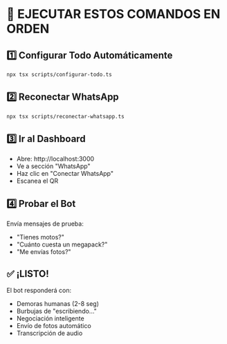 # 🎯 EJECUTAR ESTOS COMANDOS EN ORDEN

## 1️⃣ Configurar Todo Automáticamente
```bash
npx tsx scripts/configurar-todo.ts
```

## 2️⃣ Reconectar WhatsApp
```bash
npx tsx scripts/reconectar-whatsapp.ts
```

## 3️⃣ Ir al Dashboard
- Abre: http://localhost:3000
- Ve a sección "WhatsApp"
- Haz clic en "Conectar WhatsApp"
- Escanea el QR

## 4️⃣ Probar el Bot
Envía mensajes de prueba:
- "Tienes motos?"
- "Cuánto cuesta un megapack?"
- "Me envías fotos?"

## ✅ ¡LISTO!
El bot responderá con:
- Demoras humanas (2-8 seg)
- Burbujas de "escribiendo..."
- Negociación inteligente
- Envío de fotos automático
- Transcripción de audio

